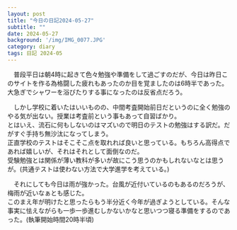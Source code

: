 ```yaml
---
layout: post
title: "今日の日記2024-05-27"
subtitle: ""
date: 2024-05-27
background: '/img/IMG_0077.JPG'
category: diary
tags: 日記 2024-05
---
```

<p>&emsp;普段平日は朝4時に起きて色々勉強や準備をして過ごすのだが、今日は昨日このサイトを作る為格闘した疲れもあったのか目を覚ましたのは6時半であった。<br>大急ぎでシャワーを浴びたりする事になったのは反省点だろう。</p>
<p>&emsp;しかし学校に着いたはいいものの、中間考査開始前日だというのに全く勉強のやる気が出ない。授業は考査前という事もあって自習ばかり。<br>とはいえ、流石に何もしないのはマズいので明日のテストの勉強はする訳だ。だがすぐ手持ち無沙汰になってしまう。<br>正直学校のテストはそこそこ点を取れれば良いと思っている。もちろん高得点であれば嬉しいが、それはそれとして面倒なのだ。<br>受験勉強とは関係が薄い教科が多いが故にこう思うのかもしれないなとは思うが。(共通テストは使わない方法で大学進学を考えている。)</p>
<p>&emsp;それにしても今日は雨が強かった。台風が近付いているのもあるのだろうが、梅雨が近いなぁとも感じた。<br>このまえ年が明けたと思ったらもう半分近く今年が過ぎようとしている。そんな事実に怯えながらも一歩一歩進むしかないかなと思いつつ寝る準備をするのであった。(執筆開始時間20時半頃)</p>